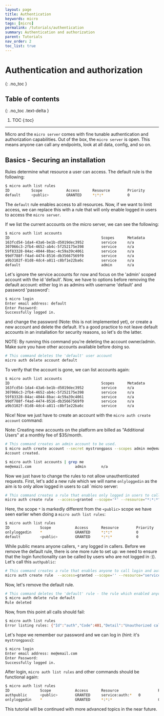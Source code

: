 ```yaml
---
layout: page
title: Authentication
keywords: micro
tags: [micro]
permalink: /tutorials/authentication
summary: Authentication and authorization
parent: Tutorials
nav_order: 2
toc_list: true
---
```


# Authentication and authorization
{: .no_toc }

## Table of contents
{: .no_toc .text-delta }

1. TOC
{:toc}
---

Micro and the `micro server` comes with fine tunable authentication and authorization capabilities.
Out of the box, the `micro server` is open. This means anyone can call any endpoints, look at all data, config, and so on.

## Basics - Securing an installation

Rules determine what resource a user can access. The default rule is the following:

```sh
$ micro auth list rules
ID          Scope           Access      Resource        Priority
default     <public>        GRANTED     *:*:*           0
```

The `default` rule enables access to all resources. Now, if we want to limit access, we can replace this with a rule
that will only enable logged in users to access the `micro server`.

If we list the current accounts on the micro server, we can see the following:

```sh
$ micro auth list accounts
ID                                          Scopes      Metadata
163fcd54-1da4-43a6-be1b-d5019dec3952        service     n/a
307066c3-2fb4-4652-ab4c-5f252175e398        service     n/a
59f83328-84ac-4044-8bac-4c59a39c4061        service     n/a
99df788f-f4ad-4474-8516-db35667569f0        service     n/a
a9b3102f-81d8-4dc4-a811-c8bf1e22ba6c        service     n/a
default                                     admin       n/a
```

Let's ignore the service accounts for now and focus on the 'admin' scoped account with the id 'default'.
Now, we have to options before removing the default account: either log in as admins with username 'default' and password 'password':

```sh
$ micro login
Enter email address: default
Enter Password: 
Successfully logged in.
```

and change the password (Note: this is not implemented yet), or create a new account and delete the default. It's a good practice to not leave default accounts in an installation for security reasons, so let's do the latter.

NOTE: By running this command you're deleting the account owner/admin. Make sure you have other accounts available before doing so.

```sh
# This command deletes the 'default' user account
micro auth delete account default
```

To verify that the account is gone, we can list accounts again:

```sh
$ micro auth list accounts
ID                                          Scopes      Metadata
163fcd54-1da4-43a6-be1b-d5019dec3952        service     n/a
307066c3-2fb4-4652-ab4c-5f252175e398        service     n/a
59f83328-84ac-4044-8bac-4c59a39c4061        service     n/a
99df788f-f4ad-4474-8516-db35667569f0        service     n/a
a9b3102f-81d8-4dc4-a811-c8bf1e22ba6c        service     n/a
```

Nice! Now we just have to create an account with the `micro auth create account` command:

Note: Creating new accounts on the platform are billed as "Additional Users" at a monthly fee of $35/month.

```sh
# This command creates an admin account to be used.
$ micro auth create account --secret mystrongpass --scopes admin me@email.com
Account created.
```

```sh
$ micro auth list accounts | grep me
me@email.com					admin		n/a
```

Now we just have to change the rules to not allow unauthenticated requests. First, let's add a new rule which we will name `onlyloggedin` as the aim is to only allow
logged in users to call `micro server:

```sh
# This command creates a rule that enables only logged in users to call the micro server
micro auth create rule  --access=granted --scope='*' --resource="*:*:*" onlyloggedin
```

Here, the scope `*` is markedly different from the `<public>` scope we have seen earlier when doing a `micro auth list rules`:

```sh
$ micro auth list rules
ID			    Scope			Access		Resource		Priority
onlyloggedin	*			    GRANTED		*:*:*			0
default			<public>		GRANTED		*:*:*			0
```

While public means anyone callers, `*` any logged in callers. Before we remove the default rule, there is one more rule to set up: we need to ensure that
the login functionality can be called by users who are not logged in :)). Let's call this `authpublic`:

```sh
# This command creates a rule that enables anyone to call login and auth related endpoints
micro auth create rule  --access=granted --scope='' --resource="service:auth:*" authpublic
```

Now, let's remove the default rule.

```sh
# This command deletes the 'default' rule - the rule which enabled anyone to call the 'micro server'.
$ micro auth delete rule default
Rule deleted
```

Now, from this point all calls should fail:

```sh
$ micro auth list rules
Error listing rules: {"Id":"auth","Code":401,"Detail":"Unauthorized call made to auth:Rules.List","Status":"Unauthorized"}
```

Let's hope we remember our password and we can log in (hint: it's `mystrongpass`):

```sh
$ micro login
Enter email address: me@email.com
Enter Password: 
Successfully logged in.
```

After login, `micro auth list rules` and other commands should be functional again:

```sh
$ micro auth list rules
ID              Scope           Access      Resource                  Priority
authpublic      <public>        GRANTED     service:auth:*   0
onlyloggedin    *               GRANTED     *:*:*                     0
```

This tutorial will be continued with more advanced topics in the near future.
